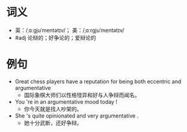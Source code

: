 # 词义
- 英：/ˌɑːɡjuˈmentətɪv/； 美：/ˌɑːrɡjuˈmentətɪv/
- #adj 论辩的；好争论的；爱辩论的
# 例句
- Great chess players have a reputation for being both eccentric and argumentative
	- 国际象棋大师们以性格怪异和好与人争辩而闻名。
- You 're in an argumentative mood today !
	- 你今天就是找人吵架的。
- She 's quite opinionated and very argumentative .
	- 她十分武断，还好争辩。
